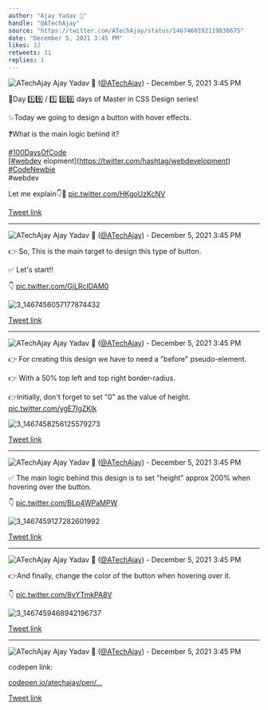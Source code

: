 ```yaml
---
author: "Ajay Yadav 🎯"
handle: "@ATechAjay"
source: "https://twitter.com/ATechAjay/status/1467460192119836675"
date: "December 5, 2021 3:45 PM"
likes: 12
retweets: 11
replies: 1
---
```

![ATechAjay](https://pbs.twimg.com/profile_images/1485567675111981057/mLsrcZdB_normal.jpg)
Ajay Yadav 🎯 ([@ATechAjay](https://twitter.com/ATechAjay)) - December 5, 2021 3:45 PM

💚Day 1️⃣9️⃣ /  1️⃣ 0️⃣0️⃣ days of Master in CSS Design series!

💥Today we going to design a button with hover effects.

❓What is the main logic behind it?

[#100DaysOfCode](https://twitter.com/hashtag/100DaysOfCode)  
[[#webdev](https://twitter.com/hashtag/webdev) elopment](https://twitter.com/hashtag/webdevelopment)  
[#CodeNewbie](https://twitter.com/hashtag/CodeNewbie)  
#webdev 

Let me explain👇🧵 [pic.twitter.com/HKgoUzKcNV](https://twitter.com/ATechAjay/status/1467460192119836675/photo/1)

[Tweet link](https://twitter.com/ATechAjay/status/1467460192119836675)

---

![ATechAjay](https://pbs.twimg.com/profile_images/1485567675111981057/mLsrcZdB_normal.jpg)
Ajay Yadav 🎯 ([@ATechAjay](https://twitter.com/ATechAjay)) - December 5, 2021 3:45 PM

👉 So, This is the main target to design this type of button.

✅ Let's start!!

👇 [pic.twitter.com/GjLRcIDAM0](https://twitter.com/ATechAjay/status/1467460197819969536/photo/1)

![3_1467456057177874432](https://pbs.twimg.com/media/FF1zglOVIAAJTxP.jpg)

[Tweet link](https://twitter.com/ATechAjay/status/1467460197819969536)

---

![ATechAjay](https://pbs.twimg.com/profile_images/1485567675111981057/mLsrcZdB_normal.jpg)
Ajay Yadav 🎯 ([@ATechAjay](https://twitter.com/ATechAjay)) - December 5, 2021 3:45 PM

👉 For creating this design we have to need a "before" pseudo-element.

👉 With a 50% top left and top right border-radius.

👉Initially, don't forget to set "0" as the value of height. [pic.twitter.com/ygE7IgZKlk](https://twitter.com/ATechAjay/status/1467460204564414467/photo/1)

![3_1467458256125579273](https://pbs.twimg.com/media/FF11gk8UUAkunsj.jpg)

[Tweet link](https://twitter.com/ATechAjay/status/1467460204564414467)

---

![ATechAjay](https://pbs.twimg.com/profile_images/1485567675111981057/mLsrcZdB_normal.jpg)
Ajay Yadav 🎯 ([@ATechAjay](https://twitter.com/ATechAjay)) - December 5, 2021 3:45 PM

✅ The main logic behind this design is to set "height" approx 200% when hovering over the button.

👇 [pic.twitter.com/BLp4WPaMPW](https://twitter.com/ATechAjay/status/1467460211359186944/photo/1)

![3_1467459127282601992](https://pbs.twimg.com/media/FF12TSQVkAgvu2j.jpg)

[Tweet link](https://twitter.com/ATechAjay/status/1467460211359186944)

---

![ATechAjay](https://pbs.twimg.com/profile_images/1485567675111981057/mLsrcZdB_normal.jpg)
Ajay Yadav 🎯 ([@ATechAjay](https://twitter.com/ATechAjay)) - December 5, 2021 3:45 PM

👉And finally, change the color of the button when hovering over it.

👇 [pic.twitter.com/8vYTmkPA8V](https://twitter.com/ATechAjay/status/1467460217256304642/photo/1)

![3_1467459468942196737](https://pbs.twimg.com/media/FF12nLCVQAErHRQ.jpg)

[Tweet link](https://twitter.com/ATechAjay/status/1467460217256304642)

---

![ATechAjay](https://pbs.twimg.com/profile_images/1485567675111981057/mLsrcZdB_normal.jpg)
Ajay Yadav 🎯 ([@ATechAjay](https://twitter.com/ATechAjay)) - December 5, 2021 3:45 PM

codepen link:

[codepen.io/atechajay/pen/…](https://codepen.io/atechajay/pen/JjrYwPG)

[Tweet link](https://twitter.com/ATechAjay/status/1467460220225921026)